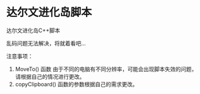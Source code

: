 # 达尔文进化岛脚本
达尔文进化岛C++脚本

乱码问题无法解决，将就着看吧...

注意事项：
1. MoveTo() 函数 由于不同的电脑有不同分辨率，可能会出现脚本失效的问题，请根据自己的情况进行更改。
2. copyClipboard() 函数的参数根据自己的需求更改。
